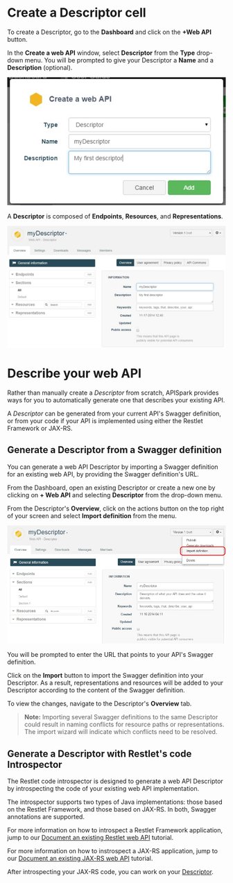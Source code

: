 
# Create a Descriptor cell

To create a Descriptor, go to the **Dashboard** and click on the **+Web API** button.

In the **Create a web API** window, select **Descriptor** from the **Type** drop-down menu. You will be prompted to give your Descriptor a **Name** and a **Description** (optional).

![Create a descriptor](images/create-descriptor.jpg "Create a descriptor")

A **Descriptor** is composed of **Endpoints**, **Resources**, and **Representations**.

![Descriptor](images/descriptor-composition.jpg "Descriptor")

# Describe your web API

Rather than manually create a *Descriptor* from scratch, APISpark provides ways for you to automatically generate one that describes your existing API.

A *Descriptor* can be generated from your current API's Swagger definition, or from your code if your API is implemented using either the Restlet Framework or JAX-RS.

## Generate a Descriptor from a Swagger definition

You can generate a web API Descriptor by importing a Swagger definition for an existing web API, by providing the Swagger definition's URL.

From the Dashboard, open an existing Descriptor or create a new one by clicking on **+ Web API** and selecting **Descriptor** from the drop-down menu.

From the Descriptor's **Overview**, click on the actions button on the top right of your screen and select **Import definition** from the menu.

![API Commons](images/swagger-import-definition.jpg "API Commons")

You will be prompted to enter the URL that points to your API's Swagger definition.

Click on the **Import** button to import the Swagger definition into your Descriptor. As a result, representations and resources will be added to your Descriptor according to the content of the Swagger definition.

To view the changes, navigate to the Descriptor's **Overview** tab.

> **Note:** Importing several Swagger definitions to the same Descriptor could result in naming conflicts for resource paths or representations. The import wizard will indicate which conflicts need to be resolved.


## Generate a Descriptor with Restlet's code Introspector

The Restlet code introspector is designed to generate a web API Descriptor by introspecting the code of your existing web API implementation.

The introspector supports two types of Java implementations: those based on the Restlet Framework, and those based on JAX-RS. In both, Swagger annotations are supported.

For more information on how to introspect a Restlet Framework application, jump to our [Document an existing Restlet web API](/technical-resources/apispark/tutorials/document-restlet-api "Document an existing Restlet web API") tutorial.

For more information on how to instrospect a JAX-RS application, jump to our [Document an existing JAX-RS web API](/technical-resources/apispark/tutorials/document-jax-rs-api "Document an existing JAX-RS web API") tutorial.

After introspecting your JAX-RS code, you can work on your [Descriptor](/technical-resources/apispark/guide/document/download-documentation "Descriptor").
